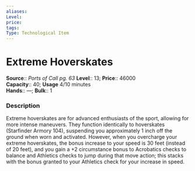 ```yaml
---
aliases: 
Level: 
price: 
tags: 
Type: Technological Item
---
```


# Extreme Hoverskates

**Source**:: _Ports of Call pg. 63_
**Level**:: 13;
**Price**:: 46000  
**Capacity**:: 40; **Usage** 4/10 minutes  
**Hands**:: —; **Bulk**:: 1

### Description

Extreme hoverskates are for advanced enthusiasts of the sport, allowing for more intense maneuvers. They function identically to hoverskates (Starfinder Armory 104), suspending you approximately 1 inch off the ground when worn and activated. However, when you overcharge your extreme hoverskates, the bonus increase to your speed is 30 feet (instead of 20 feet), and you gain a +2 circumstance bonus to Acrobatics checks to balance and Athletics checks to jump during that move action; this stacks with the bonus granted to your Athletics check for your increase in speed.
